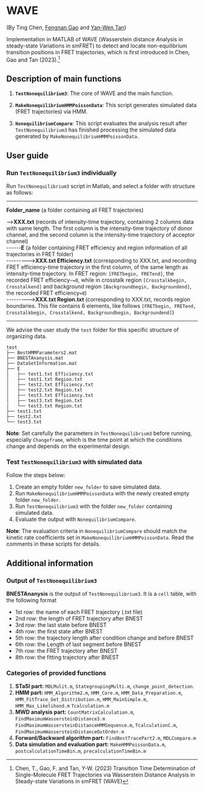 # WAVE

(By Ting Chen, [Fengnan Gao](https://gaofn.xyz/ "Fengnan's Homepage") and [Yan-Wen Tan](https://phys.fudan.edu.cn/f7/50/c7605a63312/page.htm "Yan-Wen's faculty page"))

Implementation in MATLAB of WAVE (*W*asserstein distance *A*nalysis in steady-state *V*ariations in smFR*E*T) to detect and locate non-equilibrium transition positions in FRET trajectories, which is first introduced in Chen, Gao and Tan (2023).[^1]

## Description of main functions

1. **`TestNonequilibrium3`**: The core of WAVE and the main function.

2. **`MakeNonequilibriumHMMPoissonData`**: This script generates simulated data (FRET trajectories) via HMM.

3. **`NonequilibriumCompare`**: This script evaluates the analysis result after `TestNonequilibrium3` has finished processing the simulated data generated by `MakeNonequilibriumHMMPoissonData`.

## User guide

### Run `TestNonequilibrium3` individually

Run `TestNonequilibrium3` script in Matlab, and select a folder with structure as follows:

***
**Folder_name** (a folder containing all FRET trajectories)  

-->**XXX.txt** (records of intensity-time trajectory, containing 2 columns data with same length. The first column is the intensity-time trajectory of donor channel, and the second column is the intensity-time trajectory of acceptor channel)  
------**E** (a folder containing FRET efficiency and region information of all trajectories in FRET folder)  
--------->**XXX.txt Efficiency.txt** (corresponding to XXX.txt, and recording FRET efficiency-time trajectory in the first column, of the same length as intensity-time trajectory. In FRET region: ```[FRETbegin, FRETend]```, the recorded FRET efficiency```~=0```, while in crosstalk region ```[Crosstalkbegin, Crosstalkend]``` and background region ```[Backgroundbegin, Backgroundend]```, the recorded FRET efficiency```=0```)  
--------->**XXX.txt Region.txt** (corresponding to XXX.txt, records region boundaries. This file contains 6 elements, like follows ```[FRETbegin, FRETend, Crosstalkbegin, Crosstalkend, Backgroundbegin, Backgroundend]```)
***

We advise the user study the `test` folder for this specific structure of organizing data.

```text
test
├── BestHMMParameters2.mat
├── BNESTAnanysis.mat
├── DataSetInformation.mat
├── E
│   ├── test1.txt Efficiency.txt
│   ├── test1.txt Region.txt
│   ├── test2.txt Efficiency.txt
│   ├── test2.txt Region.txt
│   ├── test3.txt Efficiency.txt
│   ├── test3.txt Region.txt
|   └── test3.txt Region.txt
├── test1.txt
├── test2.txt
└── test3.txt
```

**Note**: Set carefully the parameters in `TestNonequilibrium3` before running, especially `Changeframe`, which is the time point at which the conditions change and depends on the experimental design.

### Test `TestNonequilibrium3` with simulated data

Follow the steps below:

1. Create an empty folder `new_folder` to save simulated data.  
2. Run `MakeNonequilibriumHMMPoissonData` with the newly created empty folder `new_folder`.  
3. Run `TestNonequilibrium3` with the folder `new_folder` containing simulated data.  
4. Evaluate the output with `NonequilibriumCompare`.

**Note**: The evaluation criteria in `NonequilibriumCompare` should match the kinetic rate coefficients set in `MakeNonequilibriumHMMPoissonData`. Read the comments in these scripts for details.

## Additional information

### Output of `TestNonequilibrium3`

**BNESTAnanysis** is the output of `TestNonequilibrium3`. It is a `cell` table, with the following format

- 1st row: the name of each FRET trajectory (.txt file)
- 2nd row: the length of FRET trajectory after BNEST
- 3rd row: the last state before BNEST
- 4th row: the first state after BNEST
- 5th row: the trajectory length after condition change and before BNEST
- 6th row: the Length of last segment before BNEST
- 7th row: the FRET trajectory after BNEST
- 8th row: the fitting trajectory after BNEST

### Categories of provided functions

1. **STaSI part:** `MDLMulit.m`, `StategroupingMulti.m`, `change_point_detection`.
2. **HMM part:** `HMM_Algorithm2.m`, `HMM_Core.m`, `HMM_Data_Preparation.m`,
`HMM_FitTrace_Get_Distribution.m`, `HMM_MainSimple.m`, `HMM_Max_Likelihood.m`
`Tcalculation.m`
3. **MWD analysis part:** `CountMatrixCalculation.m`, `FindMaximumWassersteinDistance3.m`
`FindMaximumWassersteinDistanceHMMSequence.m`, `TcalculationC.m`, `FindMaximumWassersteinDistanceOutOrder.m`
4. **Forward/Backward algorithm part:** `FindBestTracePart2.m`, `MDLCompare.m`
5. **Data simulation and evaluation part:** `MakeHMMPoissonData.m`, `postcalculationTimeBin.m`, `precalculationTimeBin.m`

[^1]: Chen, T., Gao, F. and Tan, Y-W. (2023) Transition Time Determination of Single-Molecule FRET Trajectories via Wasserstein Distance Analysis in Steady-state Variations in smFRET (WAVE)